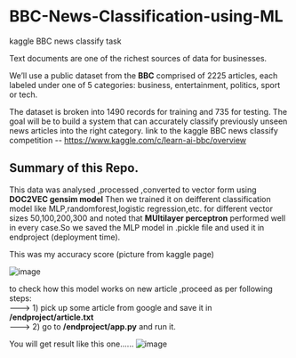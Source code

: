 # BBC-News-Classification-using-ML
kaggle BBC news classify task

Text documents are one of the richest sources of data for businesses.

We’ll use a public dataset from the **BBC** comprised of 2225 articles, each labeled under one of 5 categories: business, entertainment, politics, sport or tech.

The dataset is broken into 1490 records for training and 735 for testing. The goal will be to build a system that can accurately classify previously unseen news articles into the right category.
link to the kaggle BBC news classify competition --
https://www.kaggle.com/c/learn-ai-bbc/overview

## Summary of this Repo.
This data was analysed ,processed ,converted to vector form using **DOC2VEC gensim model**
Then we trained it on deifferent classification model like MLP,randomforest,logistic regression,etc. 
for different vector sizes 50,100,200,300 and noted that **MUltilayer perceptron** performed well in 
every case.So we saved the MLP model in .pickle file and used it in endproject (deployment time).

This was my accuracy score (picture from kaggle page)

![image](https://user-images.githubusercontent.com/56029669/145625084-fc0de96d-7c35-4f90-8a16-47be92b55b0c.png)


to check how this model works on new article ,proceed as per following steps:<br/>
---> 1)  pick up some article from google and save it in **/endproject/article.txt** <br/>
---> 2)  go to **/endproject/app.py** and run it.<br/>

You will get result like this one......
![image](https://user-images.githubusercontent.com/56029669/145579621-9015b88e-e0c5-4226-966a-47c1209ecae0.png)

